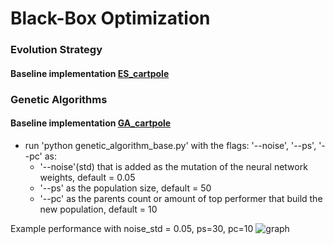 # Black-Box Optimization

### Evolution Strategy
#### Baseline implementation [ES_cartpole](https://github.com/BY571/Reinforcement-Learning/blob/master/Black-Box%20Optimization/Evolutionary_Strategies_Cartpole.ipynb)



### Genetic Algorithms

#### Baseline implementation [GA_cartpole](https://github.com/BY571/Reinforcement-Learning/blob/master/Black-Box%20Optimization/genetic_algorithm_base.py)
- run 'python genetic_algorithm_base.py' with the flags: '--noise', '--ps', '--pc' as:
    - '--noise'(std) that is added as the mutation of the neural network weights, default = 0.05
    - '--ps' as the population size, default = 50
    - '--pc' as the parents count or amount of top performer that build the new population, default = 10
    
Example performance with noise_std = 0.05, ps=30, pc=10
![graph](https://github.com/BY571/Reinforcement-Learning/tree/master/Black-Box%20Optimization/imgs)
